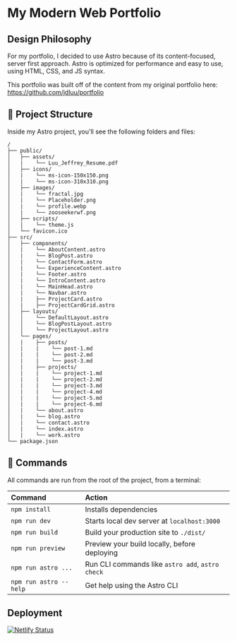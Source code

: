 # My Modern Web Portfolio

## Design Philosophy

For my portfolio, I decided to use Astro because of its content-focused, server first approach. Astro is optimized for performance and easy to use, using HTML, CSS, and JS syntax.

This portfolio was built off of the content from my original portfolio here: <https://github.com/jdluu/portfolio>

## 🚀 Project Structure

Inside my Astro project, you'll see the following folders and files:

```
/
├── public/
│   ├── assets/
│   |    └── Luu_Jeffrey_Resume.pdf
│   ├── icons/
│   |    └── ms-icon-150x150.png
│   |    └── ms-icon-310x310.png
│   ├── images/
│   |    └── fractal.jpg
│   |    └── Placeholder.png
│   |    └── profile.webp
│   |    └── zooseekerwf.png
│   ├── scripts/
│   |    └── theme.js
│   └── favicon.ico
├── src/
│   ├── components/
│   |    └── AboutContent.astro
│   |    └── BlogPost.astro
│   |    └── ContactForm.astro
│   |    └── ExperienceContent.astro
│   |    └── Footer.astro
│   |    └── IntroContent.astro
│   |    └── MainHead.astro
│   |    └── Navbar.astro
│   |    ├── ProjectCard.astro
│   |    ├── ProjectCardGrid.astro
│   ├── layouts/
│   │    └── DefaultLayout.astro
│   │    └── BlogPostLayout.astro
│   │    └── ProjectLayout.astro
│   └── pages/
│   |    ├── posts/
│   |    |    └── post-1.md
│   |    |    └── post-2.md
│   |    |    └── post-3.md
│   |    ├── projects/
│   |    |    └── project-1.md
│   |    |    └── project-2.md
│   |    |    └── project-3.md
│   |    |    └── project-4.md
│   |    |    └── project-5.md
│   |    |    └── project-6.md
│   |    └── about.astro
│   |    └── blog.astro
│   |    └── contact.astro
│   |    └── index.astro
│   |    └── work.astro
└── package.json
```

## 🧞 Commands

All commands are run from the root of the project, from a terminal:

| Command                | Action                                           |
| :--------------------- | :----------------------------------------------- |
| `npm install`          | Installs dependencies                            |
| `npm run dev`          | Starts local dev server at `localhost:3000`      |
| `npm run build`        | Build your production site to `./dist/`          |
| `npm run preview`      | Preview your build locally, before deploying     |
| `npm run astro ...`    | Run CLI commands like `astro add`, `astro check` |
| `npm run astro --help` | Get help using the Astro CLI                     |

## Deployment

[![Netlify Status](https://api.netlify.com/api/v1/badges/5b79e3ed-5748-4cbd-9609-a93a4967c79e/deploy-status)](https://app.netlify.com/sites/spectacular-basbousa-817044/deploys)
